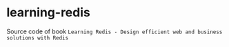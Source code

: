 # learning-redis

Source code of book `Learning Redis - Design efficient web and business solutions with Redis`
